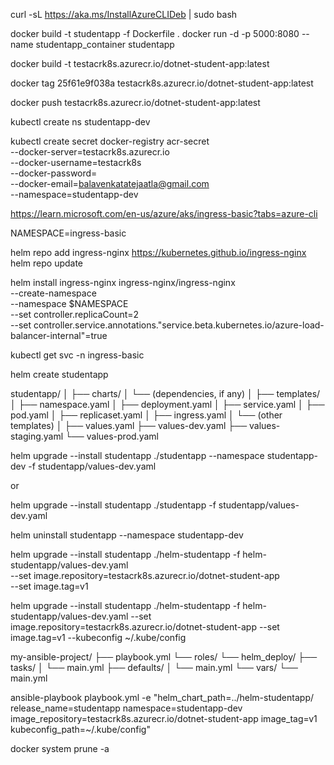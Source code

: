 curl -sL https://aka.ms/InstallAzureCLIDeb | sudo bash

docker build -t studentapp -f Dockerfile . 
docker run -d -p 5000:8080 --name studentapp_container studentapp


docker build -t testacrk8s.azurecr.io/dotnet-student-app:latest

docker tag 25f61e9f038a testacrk8s.azurecr.io/dotnet-student-app:latest

docker push testacrk8s.azurecr.io/dotnet-student-app:latest


kubectl create ns studentapp-dev

kubectl create secret docker-registry acr-secret \
  --docker-server=testacrk8s.azurecr.io \
  --docker-username=testacrk8s \
  --docker-password=<password> \
  --docker-email=balavenkatatejaatla@gmail.com \
   --namespace=studentapp-dev

https://learn.microsoft.com/en-us/azure/aks/ingress-basic?tabs=azure-cli

NAMESPACE=ingress-basic

helm repo add ingress-nginx https://kubernetes.github.io/ingress-nginx
helm repo update

helm install ingress-nginx ingress-nginx/ingress-nginx \
  --create-namespace \
  --namespace $NAMESPACE \
  --set controller.replicaCount=2 \
  --set controller.service.annotations."service\.beta\.kubernetes\.io/azure-load-balancer-internal"=true


kubectl get svc -n ingress-basic


helm create studentapp

studentapp/
│
├── charts/
│   └── (dependencies, if any)
│
├── templates/
│   ├── namespace.yaml
│   ├── deployment.yaml
│   ├── service.yaml
│   ├── pod.yaml
│   ├── replicaset.yaml
│   ├── ingress.yaml
│   └── (other templates)
│
├── values.yaml
├── values-dev.yaml
├── values-staging.yaml
└── values-prod.yaml


helm upgrade --install studentapp ./studentapp --namespace studentapp-dev -f studentapp/values-dev.yaml

or 

helm upgrade --install studentapp ./studentapp  -f studentapp/values-dev.yaml

helm uninstall studentapp --namespace studentapp-dev


helm upgrade --install studentapp ./helm-studentapp -f helm-studentapp/values-dev.yaml \
  --set image.repository=testacrk8s.azurecr.io/dotnet-student-app \
  --set image.tag=v1



helm upgrade --install studentapp ./helm-studentapp  -f helm-studentapp/values-dev.yaml --set image.repository=testacrk8s.azurecr.io/dotnet-student-app --set image.tag=v1 --kubeconfig ~/.kube/config




my-ansible-project/
├── playbook.yml
└── roles/
    └── helm_deploy/
        ├── tasks/
        │   └── main.yml
        ├── defaults/
        │   └── main.yml
        └── vars/
            └── main.yml




ansible-playbook playbook.yml -e "helm_chart_path=../helm-studentapp/ release_name=studentapp namespace=studentapp-dev image_repository=testacrk8s.azurecr.io/dotnet-student-app image_tag=v1 kubeconfig_path=~/.kube/config"



docker system prune -a

